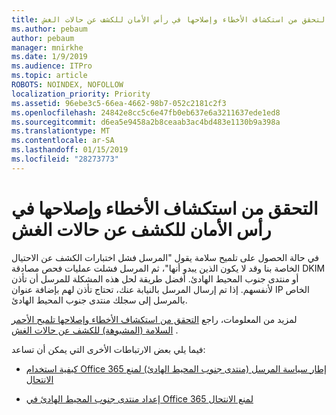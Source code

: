 ```yaml
---
title: التحقق من استكشاف الأخطاء وإصلاحها في رأس الأمان للكشف عن حالات الغش
ms.author: pebaum
author: pebaum
manager: mnirkhe
ms.date: 1/9/2019
ms.audience: ITPro
ms.topic: article
ROBOTS: NOINDEX, NOFOLLOW
localization_priority: Priority
ms.assetid: 96ebe3c5-66ea-4662-98b7-052c2181c2f3
ms.openlocfilehash: 24842e8cc5c6e47fb0eb637e6a3211637ede1ed8
ms.sourcegitcommit: d6ea5e9458a2b8ceaab3ac4bd483e1130b9a398a
ms.translationtype: MT
ms.contentlocale: ar-SA
ms.lasthandoff: 01/15/2019
ms.locfileid: "28273773"
---
```

# <a name="troubleshooting-the-safety-tip-for-fraud-detection-checks"></a>التحقق من استكشاف الأخطاء وإصلاحها في رأس الأمان للكشف عن حالات الغش

في حالة الحصول على تلميح سلامة يقول "المرسل فشل اختبارات الكشف عن الاحتيال الخاصة بنا وقد لا يكون الذين يبدو أنها"، ثم المرسل فشلت عمليات فحص مصادقة DKIM أو منتدى جنوب المحيط الهادئ. أفضل طريقة لحل هذه المشكلة للمرسل أن تأذن لأنفسهم. إذا تم إرسال المرسل بالنيابة عنك، تحتاج تأذن لهم بإضافة عنوان IP الخاص بالمرسل إلى سجلك منتدى جنوب المحيط الهادئ.
  
لمزيد من المعلومات، راجع [التحقق من استكشاف الأخطاء وإصلاحها تلميح الأحمر السلامة (المشبوهة) للكشف عن حالات الغش](https://blogs.msdn.microsoft.com/tzink/2016/11/02/troubleshooting-the-red-suspicious-safety-tip-for-fraud-detection-checks/) . 
  
فيما يلي بعض الارتباطات الأخرى التي يمكن أن تساعد:
  
- [كيفية استخدام Office 365 إطار سياسة المرسل (منتدى جنوب المحيط الهادئ) لمنع الانتحال](https://docs.microsoft.com/en-us/office365/SecurityCompliance/how-office-365-uses-spf-to-prevent-spoofing)
    
- [إعداد منتدى جنوب المحيط الهادئ في Office 365 لمنع الانتحال](https://docs.microsoft.com/en-us/office365/SecurityCompliance/set-up-spf-in-office-365-to-help-prevent-spoofing)
    

